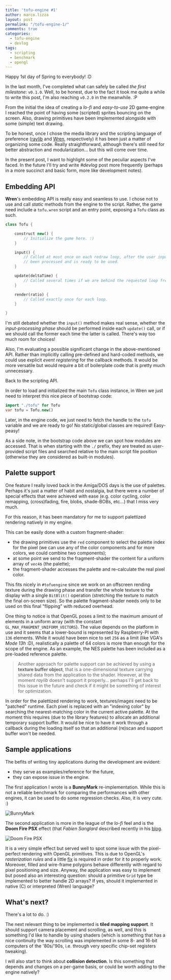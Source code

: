 ```yaml
---
title: 'tofu-engine #1'
author: marco.lizza
layout: post
permalink: "/tofu-engine-1/"
comments: true
categories: 
  - tofu-engine
  - devlog
tags: 
  - scripting
  - benchmark
  - opengl
---
```

Happy 1st day of Spring to everybody! :D

In the last month, I've completed what can safely be called *the first milestone*: `v0.1.0`. Well, to be honest, due to the fact it took me quite a while to write this post, I'm also reaching `v0.2.0` in the meanwhile. :P

From the initial the idea of creating a *lo-fi* and *easy-to-use* 2D game-engine I reached the point of having some (scripted) sprites bouncing on the screen. Also, drawing primitives have been implemented alongside with some (simple) text drawing.

To be honest, once I chose the media library and the scripting language of preference ([raylib](https://www.raylib.com/) and [Wren](https://github.com/wren-lang/wren), respectively) it has been just a matter of organizing some code. Really straightforward, although there's still need for better abstraction and modularization... but this will come over time.

In the present post, I want to highlight some of the peculiar aspects I've faced. In the future I'll try and write *#devlog* post more frequently (perhaps in a more succinct and basic form, more like development notes).

## Embedding API

**Wren**'s embedding API is really easy and seamless to use. I chose not to use and call *static* methods from the engine to the script. Rather, the game need include a `tofu.wren` script and an entry point, exposing a `Tofu` class as such.

```dart
class Tofu {

    construct new() {
        // Initialize the game here. :)
    }

    input() {
        // Called at most once on each redraw loop, after the user input state has
        // been processed and is ready to be used.
    }

    update(deltaTime) {
        // Called several times if we are behind the requested loop frequency.
    }

    render(ratio) {
        // Called exactly once for each loop.
    }

}
```

I'm still debated whether the `input()` method makes real sense, whether the *input-processing phase* should be performed inside each `update()` call, or if we should call the former each time the latter is called. There's way too much room for choices!

Also, I'm evaluating a possible significant change in the above-mentioned API. Rather than implicitly calling pre-defined and hard-coded methods, we could use explicit *event registering* for the callback methods. It would be more versatile but would require a bit of boilerplate code that is pretty much unnecessary.

Back to the scripting API.

In order to load and initialized the main `Tofu` class instance, in Wren we just need to interpret this nice piece of bootstrap code:

```dart
import "./tofu" for Tofu
var tofu = Tofu.new()
```

Later, in the engine code, we just need to fetch the handle to the `tofu` variable and we are ready to go! No static/global classes are required! Easy-peasy!

As a side note, in the bootstrap code above we can spot how modules are accessed. That is when starting with the `./` prefix, they are treated as user-provided script files and searched relative to the main script file position (otherwise they are considered as built-in modules).

## Palette support

One feature I really loved back in the Amiga/DOS days is the use of palettes. Perhaps it's just a matter of habit and nostalgia, but there were a number of special effects that were achieved with ease (e.g. color cycling, color remapping, (cross)fading, fire, blobs, shade-BOBs, etc...) that I miss very much.

For this reason, it has been mandatory for me to support palettized rendering natively in my engine.

This can be easily done with a custom fragment-shader:

* the drawing primitives use the `red` component to select the palette index for the pixel (we can use any of the color components and for more colors, we could combine two components);
* at some point we send to the fragment-shader the content for a uniform array of `vec4`s (the palette);
* the fragment-shader accesses the palette and re-calculate the real pixel color.

This fits nicely in `#tofuengine` since we work on an offscreen rending texture during the drawing phase and transfer the whole texture to the display with a single `BitBlit()` operation (stretching the texture to match the final on-screen size). So the palette fragment-shader needs only to be used on this final "flipping" with reduced overhead.

One thing to notice is that OpenGL poses a limit to the maximum amount of elements in a uniform array (with the constant `GL_MAX_FRAGMENT_UNIFORM_VECTORS`). The value depends on the platform in use and it seems that a lower-bound is represented by Raspberry-PI with `136` elements. While it would have been nice to set `256` as a limit (like VGA's *Mode 13h* :D), realistically a palette of 64 colors is more than enough for the scope of the engine. As an example, the NES palette has been included as a pre-loaded reference palette.

> Another approach for palette support can be achieved by using a **texture buffer object**, that is a one-dimensional texture carrying shared data from the application to the shader. However, at the moment *raylib* doesn't support it properly... perhaps I'll get back to this issue in the future and check if it might be something of interest for optimization.

In order for the palettized rendering to work, textures/images need to be "patched" runtime. Each pixel is replaced with an "indexing color" by searching the nearest-matching color in the current active palette. At the moment this requires (due to the library features) to allocate an additional temporary support buffer. It would be nice to have it work through a callback during the loading itself so that an additional (re)scan and support buffer won't be needed.

## Sample applications

The befits of writing tiny applications during the development are evident:

* they serve as examples/reference for the future,
* they can expose issue in the engine.

The first application I wrote is a **BunnyMark** re-implementation. While this is not a reliable benchmark for comparing the performances with other engines, it can be used to do some regression checks. Also, it is very cute. :)

![BunnyMark](/assets/videos/bunnymark.gif)

The second application is more in the league of the *lo-fi* feel and is the **Doom Fire PSX** effect (that *Fabien Sanglard* described recently in his [blog](http://fabiensanglard.net/doom_fire_psx/).

![Doom Fire PSX](/assets/videos/doom-fire-psx.gif)

It is a very simple effect but served well to spot some issue with the pixel-perfect rendering with OpenGL primitives. This is due to OpenGL's *rasterization rules* and a little [fix](http://glprogramming.com/red/appendixg.html#name1) is required in order for it to properly work. Moreover, filled and wire-frame polygons behave differently with regard to pixel positioning and size. Anyway, the application was easy to implement but posed also an interesting question: should a primitive `Grid` type be implemented to better handle 2D arrays? If yes, should it implemented in native (C) or interpreted (Wren) language?

## What's next?

There's a lot to do. :)

The next relevant thing to be implemented is **tiled mapping support**. It should support camera placement and scrolling, as well, and this is something I'd like to handle by using shaders (which is something that has a nice continuity the way scrolling was implemented in some 8- and 16-bit computers of the '80s/'90s, i.e. through very specific chip-set registers tweaking).

I will also start to think about **collision detection**. Is this something that depends and changes on a per-game basis, or could be worth adding to the engine natively?
